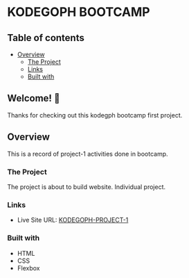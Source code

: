 # KODEGOPH BOOTCAMP

## Table of contents

-  [Overview](#overview)
   -  [The Project](#the-project)
   -  [Links](#links)
   -  [Built with](#built-with)

## Welcome! 👋

Thanks for checking out this kodegph bootcamp first project.

## Overview

This is a record of project-1 activities done in bootcamp.

### The Project

The project is about to build website. Individual project.

### Links

-  Live Site URL: [KODEGOPH-PROJECT-1](https://boymelvs.github.io/KODEGOPH-PROJECT-1)

### Built with

-  HTML
-  CSS
-  Flexbox
